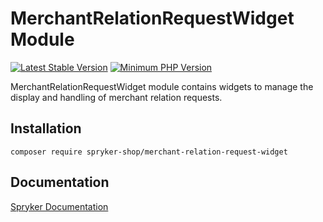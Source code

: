# MerchantRelationRequestWidget Module
[![Latest Stable Version](https://poser.pugx.org/spryker-shop/merchant-relation-request-widget/v/stable.svg)](https://packagist.org/packages/spryker-shop/merchant-relation-request-widget)
[![Minimum PHP Version](https://img.shields.io/badge/php-%3E%3D%208.1-8892BF.svg)](https://php.net/)

MerchantRelationRequestWidget module contains widgets to manage the display and handling of merchant relation requests.

## Installation

```
composer require spryker-shop/merchant-relation-request-widget
```

## Documentation

[Spryker Documentation](https://docs.spryker.com)
